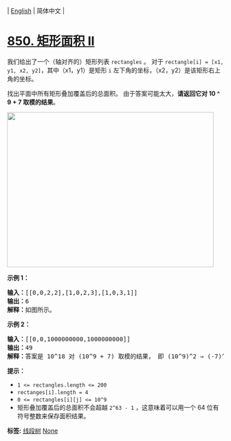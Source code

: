 | [English](README_EN.md) | 简体中文 |

# [850. 矩形面积 II](https://leetcode-cn.com/problems/rectangle-area-ii)
<p>我们给出了一个（轴对齐的）矩形列表&nbsp;<code>rectangles</code>&nbsp;。 对于&nbsp;<code>rectangle[i] = [x1, y1, x2, y2]</code>，其中（x1，y1）是矩形&nbsp;<code>i</code>&nbsp;左下角的坐标，（x2，y2）是该矩形右上角的坐标。</p>

<p>找出平面中所有矩形叠加覆盖后的总面积。 由于答案可能太大，<strong>请返回它对 10 ^ 9 + 7 取模的结果</strong>。</p>

<p><img alt="" src="https://s3-lc-upload.s3.amazonaws.com/uploads/2018/06/06/rectangle_area_ii_pic.png" style="height: 360px; width: 480px;"></p>

<p><strong>示例 1：</strong></p>

<pre><strong>输入：</strong>[[0,0,2,2],[1,0,2,3],[1,0,3,1]]
<strong>输出：</strong>6
<strong>解释：</strong>如图所示。
</pre>

<p><strong>示例 2：</strong></p>

<pre><strong>输入：</strong>[[0,0,1000000000,1000000000]]
<strong>输出：</strong>49
<strong>解释：</strong>答案是 10^18 对 (10^9 + 7) 取模的结果， 即 (10^9)^2 &rarr; (-7)^2 = 49 。
</pre>

<p><strong>提示：</strong></p>

<ul>
	<li><code>1 &lt;= rectangles.length &lt;= 200</code></li>
	<li><code>rectanges[i].length = 4</code></li>
	<li><code>0 &lt;= rectangles[i][j] &lt;= 10^9</code></li>
	<li>矩形叠加覆盖后的总面积不会超越&nbsp;<code>2^63 - 1</code>&nbsp;，这意味着可以用一个&nbsp;64 位有符号整数来保存面积结果。</li>
</ul>

**标签:**  [线段树](https://leetcode-cn.com/tag/segment-tree) [None](https://leetcode-cn.com/tag/line-sweep) 